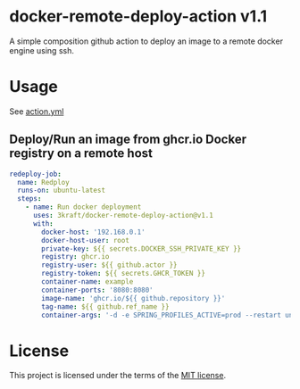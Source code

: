 # docker-remote-deploy-action v1.1

A simple composition github action to deploy an image to a remote docker engine using ssh.

# Usage

See [action.yml](action.yml)

## Deploy/Run an image from ghcr.io Docker registry on a remote host

```yaml
redeploy-job:
  name: Redploy
  runs-on: ubuntu-latest
  steps:
    - name: Run docker deployment
      uses: 3kraft/docker-remote-deploy-action@v1.1
      with:
        docker-host: '192.168.0.1'
        docker-host-user: root
        private-key: ${{ secrets.DOCKER_SSH_PRIVATE_KEY }}
        registry: ghcr.io
        registry-user: ${{ github.actor }}
        registry-token: ${{ secrets.GHCR_TOKEN }}
        container-name: example
        container-ports: '8080:8080'
        image-name: 'ghcr.io/${{ github.repository }}'
        tag-name: ${{ github.ref_name }}
        container-args: '-d -e SPRING_PROFILES_ACTIVE=prod --restart unless-stopped'
```

# License

This project is licensed under the terms of the [MIT license](LICENSE).

